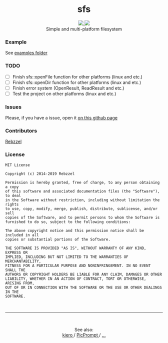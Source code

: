 <h1 align="center">sfs</h1>
<p align="center">
  <a href="https://github.com/Rebzzel/sfs/blob/master/LICENSE">
    <img src="https://img.shields.io/github/license/Rebzzel/sfs.svg?style=flat-square"/>
  </a>  
  <a href="https://github.com/Rebzzel/sfs/stargazers">
    <img src="https://img.shields.io/github/stars/Rebzzel/sfs.svg?style=flat-square"/>
  </a>
  <br>
  Simple and multi-platform filesystem
</p>

### Example
See [examples folder](https://github.com/Rebzzel/sfs/tree/master/examples/)

### TODO
- [ ] Finish sfs::openFile function for other platforms (linux and etc.)
- [ ] Finish sfs::openDir function for other platforms (linux and etc.)
- [ ] Finish error system (OpenResult, ReadResult and etc.)
- [ ] Test the project on other platforms (linux and etc.)

### Issues
Please, if you have a issue, open it [on this github page](https://github.com/Rebzzel/sfs/issues)

### Contributors
[Rebzzel](https://github.com/Rebzzel)

### License
```
MIT License

Copyright (c) 2014-2019 Rebzzel

Permission is hereby granted, free of charge, to any person obtaining a copy
of this software and associated documentation files (the "Software"), to deal
in the Software without restriction, including without limitation the rights
to use, copy, modify, merge, publish, distribute, sublicense, and/or sell
copies of the Software, and to permit persons to whom the Software is
furnished to do so, subject to the following conditions:

The above copyright notice and this permission notice shall be included in all
copies or substantial portions of the Software.

THE SOFTWARE IS PROVIDED "AS IS", WITHOUT WARRANTY OF ANY KIND, EXPRESS OR
IMPLIED, INCLUDING BUT NOT LIMITED TO THE WARRANTIES OF MERCHANTABILITY,
FITNESS FOR A PARTICULAR PURPOSE AND NONINFRINGEMENT. IN NO EVENT SHALL THE
AUTHORS OR COPYRIGHT HOLDERS BE LIABLE FOR ANY CLAIM, DAMAGES OR OTHER
LIABILITY, WHETHER IN AN ACTION OF CONTRACT, TORT OR OTHERWISE, ARISING FROM,
OUT OF OR IN CONNECTION WITH THE SOFTWARE OR THE USE OR OTHER DEALINGS IN THE
SOFTWARE.
```

<br>

---

<br>
<p align="center">
  See also:
  <br>
  <a href="https://github.com/Rebzzel/kiero">
    kiero
  </a>
  /
  <a href="https://github.com/Rebzzel/PicPrompt">
    PicPrompt
  </a>
  /
  <a href="https://github.com/Rebzzel?tab=repositories">
    ...
  </a>
</p>

<br>

